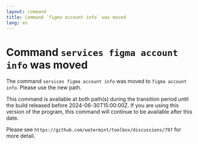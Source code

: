 ```yaml
---
layout: command
title: Command `figma account info` was moved
lang: en
---
```


# Command `services figma account info` was moved

The command `services figma account info` was moved to `figma account info`. Please use the new path.

This command is available at both path(s) during the transition period until the build released before 2024-06-30T15:00:00Z. If you are using this version of the program, this command will continue to be available after this date.

Please see `https://github.com/watermint/toolbox/discussions/797` for more detail.


